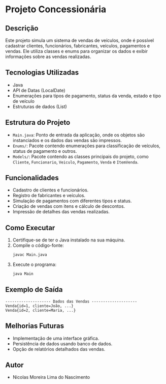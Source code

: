 # Projeto Concessionária

## Descrição
Este projeto simula um sistema de vendas de veículos, onde é possível cadastrar clientes, funcionários, fabricantes, veículos, pagamentos e vendas. Ele utiliza classes e enums para organizar os dados e exibir informações sobre as vendas realizadas.

## Tecnologias Utilizadas
- Java
- API de Datas (LocalDate)
- Enumerações para tipos de pagamento, status da venda, estado e tipo de veículo
- Estruturas de dados (List)

## Estrutura do Projeto
- `Main.java`: Ponto de entrada da aplicação, onde os objetos são instanciados e os dados das vendas são impressos.
- `Enums/`: Pacote contendo enumerações para classificação de veículos, status de pagamento e outros.
- `Models/`: Pacote contendo as classes principais do projeto, como `Cliente`, `Funcionario`, `Veiculo`, `Pagamento`, `Venda` e `ItemVenda`.

## Funcionalidades
- Cadastro de clientes e funcionários.
- Registro de fabricantes e veículos.
- Simulação de pagamentos com diferentes tipos e status.
- Criação de vendas com itens e cálculo de descontos.
- Impressão de detalhes das vendas realizadas.

## Como Executar
1. Certifique-se de ter o Java instalado na sua máquina.
2. Compile o código-fonte:
   ```sh
   javac Main.java
   ```
3. Execute o programa:
   ```sh
   java Main
   ```

## Exemplo de Saída
```
-------------------- Dados das Vendas --------------------
Venda{id=1, cliente=João, ...}
Venda{id=2, cliente=Maria, ...}
```

## Melhorias Futuras
- Implementação de uma interface gráfica.
- Persistência de dados usando banco de dados.
- Opção de relatórios detalhados das vendas.

## Autor
- Nicolas Moreira Lima do Nascimento
  

